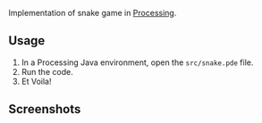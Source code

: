 Implementation of snake game in [Processing](https://processing.org/).

## Usage

1. In a Processing Java environment, open the ```src/snake.pde``` file.
2. Run the code.
3. Et Voila!

## Screenshots
